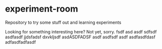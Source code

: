 # experiment-room
Repository to try some stuff out and learning experiments

Looking for something interesting here? Not yet, sorry.
fsdf
asd
asdf
sdfsdf
asdfasdf
jjdsfadsf
dxvkljsdf
asdASDFADSF
asdf
asdfsdf
asdf
asdfasdfdasf
adfasdfadfasdf

